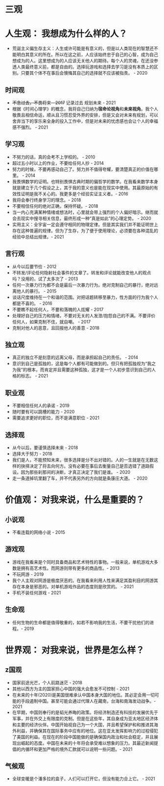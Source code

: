 # 三观




# 人生观： 我想成为什么样的人？

* 荒诞主义偏生存主义：人生或许可能是有意义的，但是以人类现在的智慧还不能明白其意义的所在。所以在这之前，人应该始终忠于自己的心智，成为自己想成为的人。这里想成为的人应该无关他人的期待。每个人的灵魂，在还没参透人类最终意义前，都是自由的。选择玩游戏和选择去学习是没有本质上的区别。只要其个体不在事后会懊悔其自己的选择就不应该被指责。 - 2020
  

## 时间观

* ~~不念过去，不畏将来 - 2017~~  记录过去 规划未来 - 2021
* 根据《时间心理学》的概念，我将自己归纳为**宿命论视角**和**未来视角**。我个人敬畏且相信命运，顺从且习惯忍受外界的安排，但是又会对未来有规划，可以舍弃当下的享乐来全身的投入工作中，但是对未来的忧虑感也会让个人的幸福感不强烈。 - 2021

## 学习观

* 不努力的话，真的会考不上学校的。 - 2010
* 超过五小时以上的作业，不要给任何人抄 - 2014
* 努力的时候，不要再感动自己了。努力并不值得夸耀，要清楚真正的价值在哪里。 - 2014
* 我畏惧数学的证明。也特别畏惧古典时期的偏哲学的数学。在我看来数学本身就是建立于几个假设之上，其于我的意义也是能在现实中使用。其最原始的有效性证明是我不关心的。我更多是个经验实证主义者。- 2016
* 我将会奉行终身学习的理念。- 2018
* 不要相信任何的绝对正确，保持怀疑。- 2018
* 当一内心充满某种情绪或想法时，心里就会带上强烈的个人偏好暗示。继而就会去现实中搜寻相关信息，最终形成一种“真是如此”的心理定势。 - 2020
* 实用主义：全宇宙一定会遵守相同的物理定律。但是其实我们并不能证明世上存在这种普遍的规律。但为了生存，为了便于使用理论，必须要在各种混乱的经验中总结出规律。- 2021

## 言行观

* 从今以后要节俭 - 2012
* 不转发/评论任何隐射社会事件的文章了。转发和评论就能改变他人的观点吗？没用的，试了太多次了 - 2013
* 任何一次暴力行为都不会是最后一次暴力行为。绝对克制自己的暴行，绝对远离他人的暴行。 - 2015
* 谈话尺度维持在一个和谐的范围。对把话题转移至暴力，性方面的行为我个人都是不喜的。 - 2016
* 不要瞧不起任何人，不要和落魄的人炫耀 - 2017
* 处理好自己的压力和情绪，不要对无关的人发泄/抱怨自己的不满。不要评价任何人，如果克制不住，就自嘲。 - 2017
* 克制对他人的恶意，且回报他人的善意 - 2018

## 独立观

* 真正的独立不是刻意的远离父母，而是承担起自己的责任。 - 2014
* 意识到自己是孤独的，这是每个人都有可能做到的。但只有把孤独视为“我之为我”的根本，而肯定并且需要这种孤独，这才是一个人初步意识到自己的人格的标志。 - 2021
  
## 职业观

* 不要相信任何人的承诺 - 2019
* 随时要有可以跳槽的能力 - 2020
* 需要追求更好的职位，而不是满意职位 - 2021

## 选择观

* 从今以后，要谨慎选择未来 - 2018
* 选择大于努力 - 2018
* 我们是人，不能预知未来，很多选择是分不出对错的。人的一生就是在无数这样的抉择决定了将去向何方。没有必要在事后去衡量自己是否选错了道路假设。因为那些刹那间的决断，才真正决定了我们是谁。 - 2020
* 走一条道掉坑里翻了车，并不代表另外的方向就是条康庄大道。 - 2020


# 价值观： 对我来说，什么是重要的？

## 小说观

* 不看连载的网络小说 - 2015

## 游戏观

* 游戏在我看来是个同时具备商品和艺术特性的事物。一般来说，单机游戏大多数是拥有高艺术性。而网游则带有更多的商品性。- 2013
* 不玩网游 - 2019
* 我个人主观对网游是极度厌恶的。在我看来利用人性来满足其盈利目的网游其存在本身是邪恶的。对单机游戏作品的态度则是欣赏的。 - 2021
* 手机不装任何游戏 - 2021

## 生命观

* 任何生物的生命都是值得敬重的，如若不影响我的生活，不要干扰他们的进程。- 2019

# 世界观： 对我来说，世界是怎么样？

## z国观

* 国家前途光芒，个人前路迷茫 - 2018
* 其他以西方为主的国家担心中国的强大会愈发不可控制 - 2021
* 在未来的十年(2020)是美国很难承认中国本身大国的地位。其必定会用一切可能的手段遏制中国。甚至可能会通过代理人在藏南，台海和南海发动战争。- 2021
* 在早期，中国则奉行的是韬光养晦的政策。将经济制造还有科技的发展优先于军事，并在外交上有限度的克制。但是在这些年，其自身成为亚太地区经济体和主要的经济伙伴。中国开始视自己为一个大国，并且希望保护和和推进其海外利益，并确保其在国际事务中应有的地位。这在亚太发挥影响力的过程侵犯了美国的利益。在现在的阶段中国能做的是确保国内政治和社会稳定，并且展现出崛起的态度。中国在未来的十年将会承受难以想象的压力。其最近新闻提倡的内循环和更加严格的境外汇款就可以说明一些问题。- 2021

## 气候观

* 全球变暖是个潘多拉的盒子，人们可以打开它，但没有能力合上它。 - 2021



